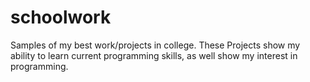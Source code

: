 # schoolwork
Samples of my best work/projects in college.
These Projects show my ability to learn current programming skills, as well show my interest in programming.
